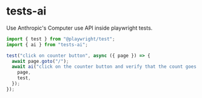 # tests-ai

Use Anthropic's Computer use API inside playwright tests.

```ts
import { test } from "@playwright/test";
import { ai } from "tests-ai";

test("click on counter button", async ({ page }) => {
  await page.goto("/");
  await ai("click on the counter button and verify that the count goes up", {
    page,
    test,
  });
});
```
